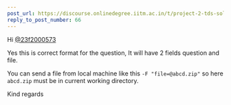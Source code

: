 ```yaml
---
post_url: https://discourse.onlinedegree.iitm.ac.in/t/project-2-tds-solver-discussion-thread/169029/67
reply_to_post_number: 66
---
```

Hi [@23f2000573](/u/23f2000573)

Yes this is correct format for the question, It will have 2 fields question and file.

You can send a file from local machine like this `-F "file=@abcd.zip"` so here `abcd.zip` must be in current working directory.

Kind regards